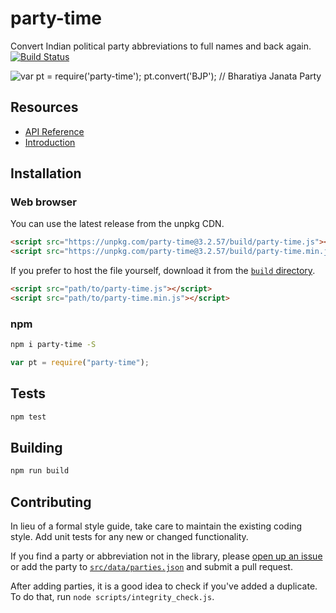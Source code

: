 # party-time

Convert Indian political party abbreviations to full names and back again. [![Build Status](https://travis-ci.org/HarryStevens/party-time.svg?branch=master)](https://travis-ci.org/HarryStevens/party-time)

![var pt = require('party-time'); pt.convert('BJP'); // Bharatiya Janata Party](https://github.com/HindustanTimesLabs/party-time/blob/master/img/demo.gif "require('party-time')")

## Resources
* [API Reference](https://github.com/HarryStevens/party-time/blob/master/API.md)
* [Introduction](http://harryjstevens.com/blog/introducing-party-time-an-npm-package-for-converting-indian-political-party-names/)

## Installation

### Web browser

You can use the latest release from the unpkg CDN.
```html
<script src="https://unpkg.com/party-time@3.2.57/build/party-time.js"></script>
<script src="https://unpkg.com/party-time@3.2.57/build/party-time.min.js"></script>
```
If you prefer to host the file yourself, download it from the [`build` directory](https://github.com/HindustanTimesLabs/party-time/tree/master/build).
```html
<script src="path/to/party-time.js"></script>
<script src="path/to/party-time.min.js"></script>
```

### npm
```bash
npm i party-time -S
```
```js
var pt = require("party-time");
```

## Tests
```bash
npm test
```

## Building
```bash
npm run build
```

## Contributing
In lieu of a formal style guide, take care to maintain the existing coding style. Add unit tests for any new or changed functionality.

If you find a party or abbreviation not in the library, please [open up an issue](https://github.com/HindustanTimesLabs/party-time/issues) or add the party to [`src/data/parties.json`](https://github.com/HindustanTimesLabs/party-time/blob/master/src/data/parties.json) and submit a pull request.

After adding parties, it is a good idea to check if you've added a duplicate. To do that, run `node scripts/integrity_check.js`.